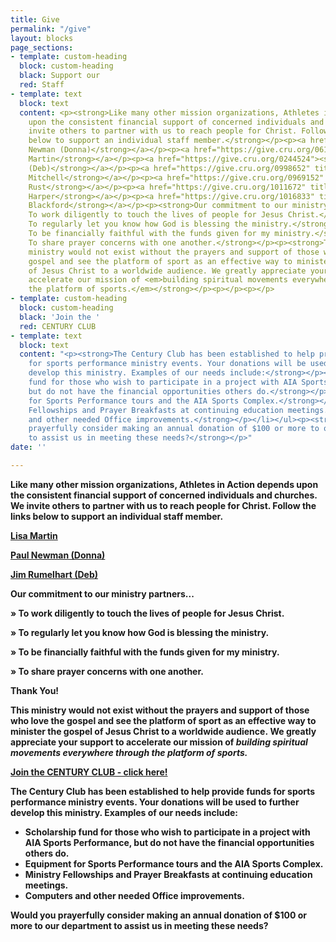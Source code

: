 ```yaml
---
title: Give
permalink: "/give"
layout: blocks
page_sections:
- template: custom-heading
  block: custom-heading
  black: Support our
  red: Staff
- template: text
  block: text
  content: <p><strong>Like many other mission organizations, Athletes in Action depends
    upon the consistent financial support of concerned individuals and churches. We
    invite others to partner with us to reach people for Christ. Follow the links
    below to support an individual staff member.</strong></p><p><a href="https://give.cru.org/0374069"><strong>Paul
    Newman (Donna)</strong></a></p><p><a href="https://give.cru.org/0619401"><strong>Lisa
    Martin</strong></a></p><p><a href="https://give.cru.org/0244524"><strong>Jim Rumelhart
    (Deb)</strong></a></p><p><a href="https://give.cru.org/0998652" title=""><strong>Annie
    Mitchell</strong></a></p><p><a href="https://give.cru.org/0969152" title=""><strong>Naomi
    Rust</strong></a></p><p><a href="https://give.cru.org/1011672" title=""><strong>Brianna
    Harper</strong></a></p><p><a href="https://give.cru.org/1016833" title=""><strong>Cody
    Blackford</strong></a></p><p><strong>Our commitment to our ministry partners...</strong></p><p><strong>»
    To work diligently to touch the lives of people for Jesus Christ.</strong></p><p><strong>»
    To regularly let you know how God is blessing the ministry.</strong></p><p><strong>»
    To be financially faithful with the funds given for my ministry.</strong></p><p><strong>»
    To share prayer concerns with one another.</strong></p><p><strong>Thank You!</strong></p><p><strong>This
    ministry would not exist without the prayers and support of those who love the
    gospel and see the platform of sport as an effective way to minister the gospel
    of Jesus Christ to a worldwide audience. We greatly appreciate your support to
    accelerate our mission of <em>building spiritual movements everywhere through
    the platform of sports.</em></strong></p><p></p><p></p>
- template: custom-heading
  block: custom-heading
  black: 'Join the '
  red: CENTURY CLUB
- template: text
  block: text
  content: "<p><strong>The Century Club has been established to help provide funds
    for sports performance ministry events. Your donations will be used to further
    develop this ministry. Examples of our needs include:</strong></p><ul><li><p><strong>Scholarship
    fund for those who wish to participate in a project with AIA Sports Performance,
    but do not have the financial opportunities others do.</strong></p></li><li><p><strong>Equipment
    for Sports Performance tours and the AIA Sports Complex.</strong></p></li><li><p><strong>Ministry
    Fellowships and Prayer Breakfasts at continuing education meetings.</strong></p></li><li><p><strong>Computers
    and other needed Office improvements.</strong></p></li></ul><p><strong>Would you
    prayerfully consider making an annual donation of $100 or more to our department
    to assist us in meeting these needs?</strong></p>"
date: ''

---
```

**Like many other mission organizations, Athletes in Action depends upon the consistent financial support of concerned individuals and churches. We invite others to partner with us to reach people for Christ. Follow the links below to support an individual staff member.**

[**Lisa Martin**](https://give.cru.org/0619401)

[**Paul Newman (Donna)**](https://give.cru.org/0374069)

[**Jim Rumelhart (Deb)**](https://give.cru.org/0244524)

**Our commitment to our ministry partners...**

**» To work diligently to touch the lives of people for Jesus Christ.**

**» To regularly let you know how God is blessing the ministry.**

**» To be financially faithful with the funds given for my ministry.**

**» To share prayer concerns with one another.**

**Thank You!**

**This ministry would not exist without the prayers and support of those who love the gospel and see the platform of sport as an effective way to minister the gospel of Jesus Christ to a worldwide audience. We greatly appreciate your support to accelerate our mission of _building spiritual movements everywhere through the platform of sports._**

[**Join the CENTURY CLUB - click here!**](https://give.cru.org/2791500)

**The Century Club has been established to help provide funds for sports performance ministry events. Your donations will be used to further develop this ministry. Examples of our needs include:**

* **Scholarship fund for those who wish to participate in a project with AIA Sports Performance, but do not have the financial opportunities others do.**
* **Equipment for Sports Performance tours and the AIA Sports Complex.**
* **Ministry Fellowships and Prayer Breakfasts at continuing education meetings.**
* **Computers and other needed Office improvements.**

**Would you prayerfully consider making an annual donation of $100 or more to our department to assist us in meeting these needs?**
